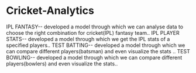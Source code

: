 # Cricket-Analytics
IPL FANTASY--
developed a model through which we can analyse data to choose the right combination for cricket(IPL) fantasy team.. 
IPL PLAYER STATS--
developed a model through which we get the IPL stats of a specified players..
TEST BATTING--
developed a model through which we can compare different players(batsman) and even visualize the stats ..
TEST BOWLING--
developed a model through which we can compare different players(bowlers) and even visualize the stats..
